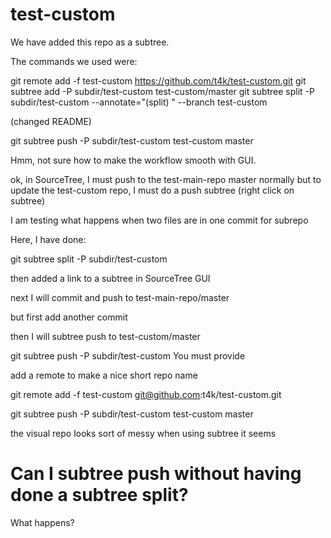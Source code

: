 test-custom
===========

We have added this repo as a subtree.

The commands we used were:

git remote add -f test-custom https://github.com/t4k/test-custom.git
git subtree add -P subdir/test-custom test-custom/master
git subtree split -P subdir/test-custom --annotate="(split) " --branch test-custom

(changed README)

git subtree push -P subdir/test-custom test-custom master

Hmm, not sure how to make the workflow smooth with GUI.

ok, in SourceTree, I must push to the test-main-repo master normally
but to update the test-custom repo, I must do a push subtree (right click on subtree)

I am testing what happens when two files are in one commit for subrepo

Here, I have done:

git subtree split -P subdir/test-custom

then added a link to a subtree in SourceTree GUI

next I will commit and push to test-main-repo/master

but first add another commit

then I will subtree push to test-custom/master

git subtree push -P subdir/test-custom
You must provide <repository> <ref>

add a remote to make a nice short repo name

git remote add -f test-custom git@github.com:t4k/test-custom.git

git subtree push -P subdir/test-custom test-custom master

the visual repo looks sort of messy when using subtree it seems

# Can I subtree push without having done a subtree split?

What happens?